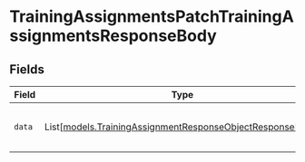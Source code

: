 # TrainingAssignmentsPatchTrainingAssignmentsResponseBody


## Fields

| Field                                                                                                                  | Type                                                                                                                   | Required                                                                                                               | Description                                                                                                            |
| ---------------------------------------------------------------------------------------------------------------------- | ---------------------------------------------------------------------------------------------------------------------- | ---------------------------------------------------------------------------------------------------------------------- | ---------------------------------------------------------------------------------------------------------------------- |
| `data`                                                                                                                 | List[[models.TrainingAssignmentResponseObjectResponseBody](../models/trainingassignmentresponseobjectresponsebody.md)] | :heavy_check_mark:                                                                                                     | List of updated training assignments.                                                                                  |